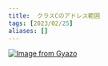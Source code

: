 ```yaml
---
title:  クラスCのアドレス範囲
tags: [2023/02/25]
aliases: []
---
```


[![Image from Gyazo](https://i.gyazo.com/121bf680bcdd441ad4c75e26c0bcfcd7.gif)](https://gyazo.com/121bf680bcdd441ad4c75e26c0bcfcd7)